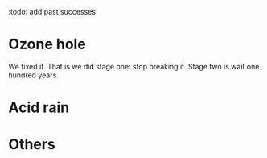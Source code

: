 :todo: add past successes

# Ozone hole 
We fixed it. That is we did stage one: stop breaking it. Stage two is wait one hundred years.

# Acid rain

# Others
